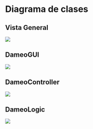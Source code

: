 # Diagrama de clases

## Vista General

![](https://i.imgur.com/5Vs4GQf.png)


## DameoGUI

![](https://i.imgur.com/kMnD3xt.png)

## DameoController

![](https://i.imgur.com/9h0wHNs.png)

## DameoLogic

![](https://i.imgur.com/FWT0wqC.png)

